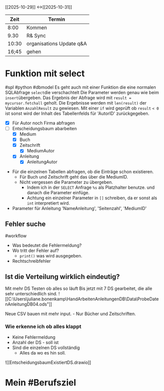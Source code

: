 [[2025-10-29]] <->[[2025-10-31]]

| Zeit  | Termin                   |
| ----- | ------------------------ |
| 8:00  | Kommen                   |
| 9.30  | R& Sync                  |
| 10:30 | organisations Update q&A |
| 16;45 | gehen                    |
# Funktion mit select
#spl #python #dbmodel 
Es geht auch mit einer Funktion die eine normalen SQLAbfrage `select`die verschachtelt
Die Parameter werden genau wie beim `insert`übergeben.
Das Ergebnis der Abfrage wird mit `result = mycursor.fetchall` geholt.
Die Ergebnisse werden mit `len(result)` der Variablen `AnzahlResult` zu gewiesen.
Mit einer `if` wird geprüft ob `result` `< 0`  ist
sonst wird der Inhalt des Tabellenfelds für 'AutorID' zurückgegeben.
- [x] Für Autor noch Firma abfragen
- [ ] Entscheidungsbaum abarbeiten
	- [x] Medium
	- [x] Buch
	- [x] Zeitschrift
		- [x] MediumAutor
	- [x] Anleitung
		- [x] AnleitungAutor
- Für die einzelnen Tabellen abfragen, ob die Einträge schon existieren.
	- Für Buch und Zeitschrift geht das über die MediumID.
	- Nicht vergessen die Parameter zu übergeben.
		- Indem ich in der `SELECT` Anfrage `%s` als Platzhalter benutze. und danach die Parameter einfüge.
		- Achtung ein einzelner Parameter in `[]` schreiben, da er sonst als `int` interpretiert wird.
- Parameter für Anleitung 'NameAnleitung', 'Seitenzahl', 'MediumID'
## Fehler suche
#workflow 
- Was bedeutet die Fehlermeldung?
- Wo tritt der Fehler auf?
	- `print()` was wird ausgegeben.
- Rechtschreibfehler
## Ist die Verteilung wirklich eindeutig?
Mit mehr DS Testen ob alles so läuft
Bis jetzt mit 7 DS gearbeitet, die alle sehr unterschiedlich sind. 
![[C:\Users\juliane.bonenkamp\HandArbeitenAnleitungenDB\Data\ProbeDatenAnleitungDB04.ods"]]

Neue CSV bauen mit mehr input. - Nur Bücher und Zeitschriften.
### Wie erkenne ich ob alles klappt
- Keine Fehlermeldung
- Anzahl der DS -  soll ist
- Sind die einzelnen DS vollständig
	- Alles da wo es hin soll.

![[EntscheidungsbaumExistiertDS.drawio]]
# Mein #Berufsziel 